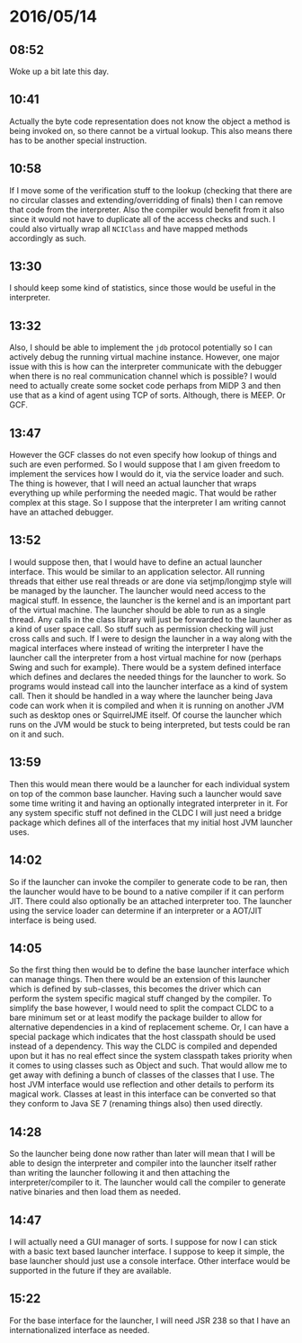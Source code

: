 # 2016/05/14

## 08:52

Woke up a bit late this day.

## 10:41

Actually the byte code representation does not know the object a method is
being invoked on, so there cannot be a virtual lookup. This also means there
has to be another special instruction.

## 10:58

If I move some of the verification stuff to the lookup (checking that there
are no circular classes and extending/overridding of finals) then I can remove
that code from the interpreter. Also the compiler would benefit from it also
since it would not have to duplicate all of the access checks and such. I
could also virtually wrap all `NCIClass` and have mapped methods accordingly
as such.

## 13:30

I should keep some kind of statistics, since those would be useful in the
interpreter.

## 13:32

Also, I should be able to implement the `jdb` protocol potentially so I can
actively debug the running virtual machine instance. However, one major issue
with this is how can the interpreter communicate with the debugger when there
is no real communication channel which is possible? I would need to actually
create some socket code perhaps from MIDP 3 and then use that as a kind of
agent using TCP of sorts. Although, there is MEEP. Or GCF.

## 13:47

However the GCF classes do not even specify how lookup of things and such
are even performed. So I would suppose that I am given freedom to implement
the services how I would do it, via the service loader and such. The thing is
however, that I will need an actual launcher that wraps everything up while
performing the needed magic. That would be rather complex at this stage. So I
suppose that the interpreter I am writing cannot have an attached debugger.

## 13:52

I would suppose then, that I would have to define an actual launcher interface.
This would be similar to an application selector. All running threads that
either use real threads or are done via setjmp/longjmp style will be managed
by the launcher. The launcher would need access to the magical stuff. In
essence, the launcher is the kernel and is an important part of the virtual
machine. The launcher should be able to run as a single thread. Any calls in
the class library will just be forwarded to the launcher as a kind of user
space call. So stuff such as permission checking will just cross calls and
such. If I were to design the launcher in a way along with the magical
interfaces where instead of writing the interpreter I have the launcher call
the interpreter from a host virtual machine for now (perhaps Swing and such
for example). There would be a system defined interface which defines and
declares the needed things for the launcher to work. So programs would instead
call into the launcher interface as a kind of system call. Then it should be
handled in a way where the launcher being Java code can work when it is
compiled and when it is running on another JVM such as desktop ones or
SquirrelJME itself. Of course the launcher which runs on the JVM would be stuck
to being interpreted, but tests could be ran on it and such.

## 13:59

Then this would mean there would be a launcher for each individual system
on top of the common base launcher. Having such a launcher would save some time
writing it and having an optionally integrated interpreter in it. For any
system specific stuff not defined in the CLDC I will just need a bridge package
which defines all of the interfaces that my initial host JVM launcher uses.

## 14:02

So if the launcher can invoke the compiler to generate code to be ran, then the
launcher would have to be bound to a native compiler if it can perform JIT.
There could also optionally be an attached interpreter too. The launcher using
the service loader can determine if an interpreter or a AOT/JIT interface is
being used.

## 14:05

So the first thing then would be to define the base launcher interface which
can manage things. Then there would be an extension of this launcher which is
defined by sub-classes, this becomes the driver which can perform the system
specific magical stuff changed by the compiler. To simplify the base however,
I would need to split the compact CLDC to a bare minimum set or at least
modify the package builder to allow for alternative dependencies in a kind of
replacement scheme. Or, I can have a special package which indicates that the
host classpath should be used instead of a dependency. This way the CLDC is
compiled and depended upon but it has no real effect since the system classpath
takes priority when it comes to using classes such as Object and such. That
would allow me to get away with defining a bunch of classes of the classes
that I use. The host JVM interface would use reflection and other details to
perform its magical work. Classes at least in this interface can be converted
so that they conform to Java SE 7 (renaming things also) then used directly.

## 14:28

So the launcher being done now rather than later will mean that I will be able
to design the interpreter and compiler into the launcher itself rather than
writing the launcher following it and then attaching the interpreter/compiler
to it. The launcher would call the compiler to generate native binaries and
then load them as needed.

## 14:47

I will actually need a GUI manager of sorts. I suppose for now I can stick
with a basic text based launcher interface. I suppose to keep it simple, the
base launcher should just use a console interface. Other interface would be
supported in the future if they are available.

## 15:22

For the base interface for the launcher, I will need JSR 238 so that I have an
internationalized interface as needed.

